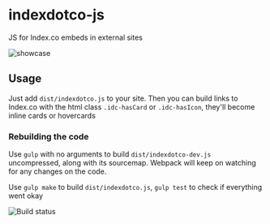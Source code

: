 # indexdotco-js
JS for Index.co embeds in external sites

![showcase](https://github.com/thenextweb/indexdotco-js/blob/master/cover.png "How it works")

## Usage
Just add `dist/indexdotco.js` to your site.
Then you can build links to Index.co with the html class `.idc-hasCard` or `.idc-hasIcon`, they'll become inline cards or hovercards


### Rebuilding the code
Use `gulp` with no arguments to build `dist/indexdotco-dev.js` uncompressed, along with its sourcemap. Webpack will keep on watching for any changes on the code.

Use `gulp make` to build `dist/indexdotco.js`, `gulp test` to check if everything went okay

![Build status](https://codeship.com/projects/d03f8690-3582-0134-2b99-4648c3cd6a7f/status?branch=master)
